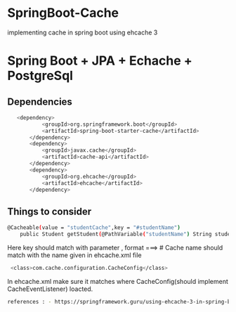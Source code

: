 # SpringBoot-Cache
implementing cache in spring boot using ehcache 3

# Spring Boot + JPA + Echache + PostgreSql
                                                                                                                     
## Dependencies
 
 ```bash
	<dependency>       
			<groupId>org.springframework.boot</groupId>
			<artifactId>spring-boot-starter-cache</artifactId>
		</dependency>
		<dependency>
			<groupId>javax.cache</groupId>
			<artifactId>cache-api</artifactId>
		</dependency>
		<dependency>
			<groupId>org.ehcache</groupId>
			<artifactId>ehcache</artifactId>
		</dependency>
```

## Things to consider

```bash
@Cacheable(value = "studentCache",key = "#studentName")
	public Student getStudent(@PathVariable("studentName") String studentName)
```
 
 Here key should match with parameter , format ===>  #<param>
 Cache name should match with the name given in ehcache.xml file
 
 ```bash
  <class>com.cache.configuration.CacheConfig</class>
 ```
 
 In ehcache.xml make sure it matches where CacheConfig(should implement CacheEventListener) loacted.
 
 ```bash
 references : - https://springframework.guru/using-ehcache-3-in-spring-boot/
 ```
 
